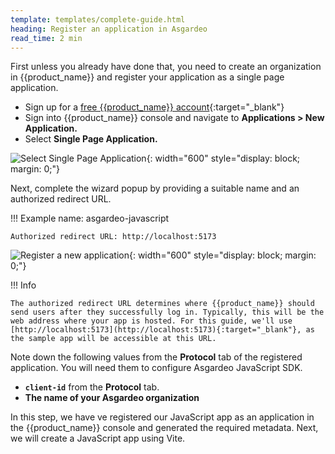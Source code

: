 ```yaml
---
template: templates/complete-guide.html
heading: Register an application in Asgardeo
read_time: 2 min
---
```


First unless you already have done that, you need to create an organization in {{product_name}} and register your application as a single page application.

* Sign up for a [free {{product_name}} account](https://wso2.com/asgardeo/docs/get-started/create-asgardeo-account/){:target="_blank"}
* Sign into {{product_name}} console and navigate to **Applications > New Application.**
* Select **Single Page Application.**

![Select Single Page Application]({{base_path}}/complete-guides/javascript/assets/img/image5.png){: width="600" style="display: block; margin: 0;"}  
  
Next, complete the wizard popup by providing a suitable name and an authorized redirect URL.

!!! Example
    name: asgardeo-javascript
    
    Authorized redirect URL: http://localhost:5173

![Register a new application]({{base_path}}/complete-guides/javascript/assets/img/image8.png){: width="600" style="display: block; margin: 0;"}

!!! Info

    The authorized redirect URL determines where {{product_name}} should send users after they successfully log in. Typically, this will be the web address where your app is hosted. For this guide, we'll use [http://localhost:5173](http://localhost:5173){:target="_blank"}, as the sample app will be accessible at this URL.

    
Note down the following values from the **Protocol** tab of the registered application. You will need them to configure  Asgardeo JavaScript SDK.

- **`client-id`** from the **Protocol** tab. 
- **The name of your Asgardeo organization**


In this step, we have ve registered our JavaScript app as an application in the {{product_name}} console and generated the required metadata. Next, we will create a JavaScript app using Vite.
